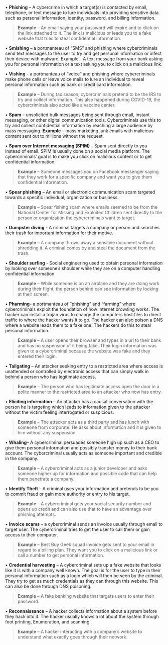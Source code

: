 • **Phishing** – A cybercrime in which a target(s) is contacted by email, telephone, or text message to lure individuals into providing sensitive data such as personal information, identity, password, and billing information. 
> **Example** – An email saying your password will expire and to click on the link attached to it. The link is malicious or leads you to a fake website that tries to steal confidential information.  

• **Smishing** – a portmanteau of “SMS” and phishing where cybercriminals send text messages to the user to try and get personal information or infect their device with malware. 
Example - A text message from your bank asking you for personal information or a text asking you to click on a malicious link. 

• **Vishing** - a portmanteau of “voice” and phishing where cybercriminals make phone calls or leave voice mails to lure an individual to reveal personal information such as bank or credit card information. 
> **Example** – During tax season, cybercriminals pretend to be the IRS to try and collect information. This also happened during COVID-19, the cybercriminals also acted like a vaccine center.

• **Spam** – unsolicited bulk messages being sent through email, instant messaging, or other digital communication tools. Cybercriminals use this to try and collect confidential information by reaching a large audience by mass messaging. 
**Example** – mass marketing junk emails with malicious content sent out to millions without the request.

• **Spam over Internet messaging (SPIM)** – Spam sent directly to you instead of email. SPIM is usually done on a social media platform. The cybercriminals’ goal is to make you click on malicious content or to get confidential information. 
> **Example** – Someone messages you on Facebook messenger saying that they work for a specific company and want you to give them confidential information.

• **Spear phishing** – An email or electronic communication scam targeted towards a specific individual, organization or business. 
> **Example** – Spear fishing scam where emails seemed to be from the National Center for Missing and Exploited Children sent directly to the person or organization the cybercriminals want to target.

• **Dumpster diving** - A criminal targets a company or person and searches their trash for important information for their motive. 
> **Example** – A company throws away a sensitive document without shredding it. A criminal comes by and steal the document from the trash. 

• **Shoulder surfing** - Social engineering used to obtain personal information by looking over someone’s shoulder while they are on a computer handling confidential information.
> **Example** – While someone is on an airplane and they are doing work during their flight, the person behind can see information by looking at their screen.

• **Pharming**- a portmanteau of “phishing” and “farming” where cybercriminals exploit the foundation of how internet browsing works. The hacker can install a trojan virus to change the computers host files to direct traffic to where the hacker wants it to go. The hacker can also poison a DNS where a website leads them to a fake one. The hackers do this to steal personal information. 
> **Example** – A user opens their browser and types in a url to their bank and has no suspension of it being fake. Their login information was given to a cybercriminal because the website was fake and they entered their login.

• **Tailgating** – An attacker seeking entry to a restricted area where access is unattended or controlled by electronic access that can simply walk in behind a person who has legitimate access.
> **Example** – The person who has legitimate access open the door in a polite manner to the restricted area to an attacker who now has entry.  

• **Eliciting information** – An attacker has a causal conversation with the person he is targeting which leads to information given to the attacker without the victim feeling interrogated or suspicious.
> **Example** – The attacker acts as a third party and has lunch with someone from corporate. He asks about information and it is given to him without any suspension.

• **Whaling**– A cybercriminal persuades someone high up such as a CEO to give them personal information and possibly transfer money to their bank account. The cybercriminal usually acts as someone important and credible in the company.  
> **Example** – A cybercriminal acts as a junior developer and asks someone higher up for information and possible code that can help them penetrate a company. 

• **Identify Theft** - A criminal uses your information and pretends to be you to commit fraud or gain more authority or entry to his target.
> **Example** – A cybercriminal gets your social security number and opens up credit and can also use that to have an advantage over phishing attempts.

• **Invoice scams** – a cybercriminal sends an invoice usually through email to target user. The cybercriminal tries to get the user to call them or gain access to their computer. 
> **Example** – Best Buy Geek squad invoice gets sent to your email in regard to a billing plan. They want you to click on a malicious link or call a number to get personal information.


• **Credential harvesting** – A cybercriminal sets up a fake website that looks like it is with a company well known. The goal is for the user to type in their personal information such as a login which will then be seen by the criminal. They try to get as much credentials as they can through this website. This can also be done through DNS poisoning. 
> **Example** – A fake banking website that targets users to enter their password.

• **Reconnaissance** – A hacker collects information about a system before they hack into it. The hacker usually knows a lot about the system through foot printing, Enumeration, and scanning.
> **Example** – A hacker interacting with a company’s website to understand what exactly goes through their network. 


